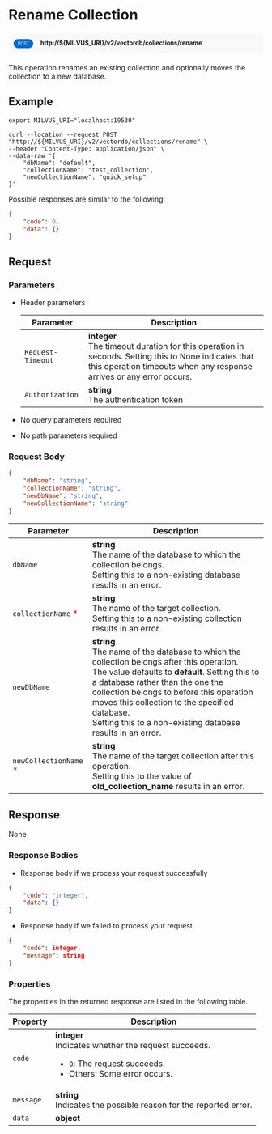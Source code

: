 # Rename Collection

<div style="background: #f9f9f9; padding: 10px; border-radius: 5px; margin-bottom: 20px;">
    <div style="display: inline-block; background: #026aca; font-size: 0.6em; border-radius: 10px; color: #ffffff; padding: 0.3em 1em; line-height: 1.5em;">
        <span>POST</span>
    </div>
    <div style="display: inline-block; font-size: 0.85em; font-weight: 700; margin-left: 10px;">
        <span>http://${MILVUS_URI}/v2/vectordb/collections/rename</span>
    </div>
</div>

This operation renames an existing collection and optionally moves the collection to a new database.

## Example

```shell
export MILVUS_URI="localhost:19530"

curl --location --request POST "http://${MILVUS_URI}/v2/vectordb/collections/rename" \
--header "Content-Type: application/json" \
--data-raw '{
    "dbName": "default",
    "collectionName": "test_collection",
    "newCollectionName": "quick_setup"
}'
```
Possible responses are similar to the following:

```json
{
    "code": 0,
    "data": {}
}
```

## Request

### Parameters

- Header parameters

    | Parameter        | Description                                                                               |
    |------------------|-------------------------------------------------------------------------------------------|
    | `Request-Timeout`  | **integer**<br/>The timeout duration for this operation in seconds. Setting this to None indicates that this operation timeouts when any response arrives or any error occurs.|
    | `Authorization`  | **string**<br/>The authentication token|

- No query parameters required

- No path parameters required

### Request Body

```json
{
    "dbName": "string",
    "collectionName": "string",
    "newDbName": "string",
    "newCollectionName": "string"
}
```

| Parameter        | Description                                                                               |
|------------------|-------------------------------------------------------------------------------------------|
| `dbName`  | __string__<br/>The name of the database to which the collection belongs.<br/>Setting this to a non-existing database results in an error.  |
| `collectionName` <span style="color:red">*</span> | __string__<br/>The name of the target collection.<br/>Setting this to a non-existing collection results in an error.  |
| `newDbName`  | __string__<br/>The name of the database to which the collection belongs after this operation.<br/>The value defaults to **default**. Setting this to a database rather than the one the collection belongs to before this operation moves this collection to the specified database.<br/>Setting this to a non-existing database results in an error.  |
| `newCollectionName` <span style="color:red">*</span> | __string__<br/>The name of the target collection after this operation.<br/>Setting this to the value of **old_collection_name** results in an error.  |

## Response

None

### Response Bodies

- Response body if we process your request successfully

```json
{
    "code": "integer",
    "data": {}
}
```

- Response body if we failed to process your request

```json
{
    "code": integer,
    "message": string
}
```

### Properties

The properties in the returned response are listed in the following table.

| Property | Description                                                                                                                                 |
|----------|---------------------------------------------------------------------------------------------------------------------------------------------|
| `code`   | __integer__<br/>Indicates whether the request succeeds.<br/><ul><li>`0`: The request succeeds.</li><li>Others: Some error occurs.</li></ul> |
| `message`  | __string__<br/>Indicates the possible reason for the reported error. |
| `data` | __object__<br/> |
